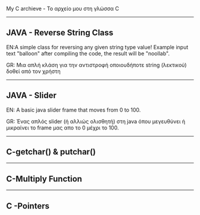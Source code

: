 My C archieve - Το αρχείο μου στη γλώσσα C

---------------------------------------------------------------------------------------------------------------------------------------------------------------------------------
JAVA - Reverse String Class
---------------------------------------------------------------------------------------------------------------------------------------------------------------------------------
EN:A simple class for reversing any given string type value!
Example input text "balloon" after compiling the code, the result will be "noollab".

GR: Μια απλή κλάση για την αντιστροφή οποιουδήποτε string (λεκτικού) δοθεί από τον χρήστη

---------------------------------------------------------------------------------------------------------------------------------------------------------------------------------
JAVA - Slider
---------------------------------------------------------------------------------------------------------------------------------------------------------------------------------
EN: A basic java slider frame that moves from 0 to 100.

GR: Ένας απλός slider (ή αλλιώς ολισθητή) στη java όπου μεγευθύνει ή μικραίνει το frame μας απο το 0 μέχρι το 100.

---------------------------------------------------------------------------------------------------------------------------------------------------------------------------------
C-getchar() & putchar()
---------------------------------------------------------------------------------------------------------------------------------------------------------------------------------

---------------------------------------------------------------------------------------------------------------------------------------------------------------------------------
C-Multiply Function
---------------------------------------------------------------------------------------------------------------------------------------------------------------------------------


---------------------------------------------------------------------------------------------------------------------------------------------------------------------------------
C -Pointers
---------------------------------------------------------------------------------------------------------------------------------------------------------------------------------
